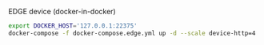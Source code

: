 EDGE device (docker-in-docker)

```bash
export DOCKER_HOST='127.0.0.1:22375'
docker-compose -f docker-compose.edge.yml up -d --scale device-http=4
```

